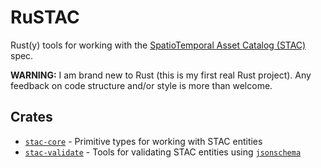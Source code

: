 # RuSTAC

Rust(y) tools for working with the [SpatioTemporal Asset Catalog (STAC)] spec. 

**WARNING:** I am brand new to Rust (this is my first real Rust project). Any feedback on code structure and/or style is more than welcome.

## Crates

* [`stac-core`](./stac-core) - Primitive types for working with STAC entities
* [`stac-validate`](./stac-validate) - Tools for validating STAC entities using [`jsonschema`]

[SpatioTemporal Asset Catalog (STAC)]: https://stacspec.org/
[`jsonschema`]: https://docs.rs/jsonschema